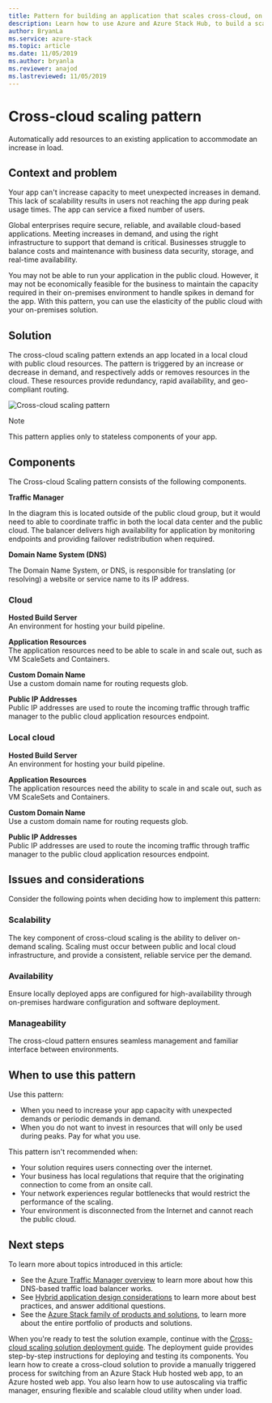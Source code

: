 ```yaml
---
title: Pattern for building an application that scales cross-cloud, on Azure and Azure Stack Hub.
description: Learn how to use Azure and Azure Stack Hub, to build a scalable cross-cloud application.
author: BryanLa
ms.service: azure-stack
ms.topic: article
ms.date: 11/05/2019
ms.author: bryanla
ms.reviewer: anajod
ms.lastreviewed: 11/05/2019
---
```


# Cross-cloud scaling pattern

Automatically add resources to an existing application to accommodate an increase in load.

## Context and problem

Your app can't increase capacity to meet unexpected increases in demand. This lack of scalability results in users not reaching the app during peak usage times. The app can service a fixed number of users.

Global enterprises require secure, reliable, and available cloud-based applications. Meeting increases in demand, and using the right infrastructure to support that demand is critical. Businesses struggle to balance costs and maintenance with business data security, storage, and real-time availability.

You may not be able to run your application in the public cloud. However, it may not be economically feasible for the business to maintain the capacity required in their on-premises environment to handle spikes in demand for the app. With this pattern, you can use the elasticity of the public cloud with your on-premises solution.

## Solution

The cross-cloud scaling pattern extends an app located in a local cloud with public cloud resources. The pattern is triggered by an increase or decrease in demand, and respectively adds or removes resources in the cloud. These resources provide redundancy, rapid availability, and geo-compliant routing.

![Cross-cloud scaling pattern](media/pattern-cross-cloud-scale/cross-cloud-scale.png)

> [!NOTE]
> This pattern applies only to stateless components of your app.

## Components

The Cross-cloud Scaling pattern consists of the following components.

**Traffic Manager**  

In the diagram this is located outside of the public cloud group, but it would need to able to coordinate traffic in both the local data center and the public cloud. The balancer delivers high availability for application by monitoring endpoints and providing failover redistribution when required.

**Domain Name System (DNS)**  

The Domain Name System, or DNS, is responsible for translating (or resolving) a website or service name to its IP address.

### Cloud

**Hosted Build Server**  
An environment for hosting your build pipeline.

**Application Resources**  
The application resources need to be able to scale in and scale out, such as VM ScaleSets and Containers.

**Custom Domain Name**  
Use a custom domain name for routing requests glob.

**Public IP Addresses**  
Public IP addresses are used to route the incoming traffic through traffic manager to the public cloud application resources endpoint.  

### Local cloud

**Hosted Build Server**  
An environment for hosting your build pipeline.

**Application Resources**  
The application resources need the ability to scale in and scale out, such as VM ScaleSets and Containers.

**Custom Domain Name**  
Use a custom domain name for routing requests glob.

**Public IP Addresses**  
Public IP addresses are used to route the incoming traffic through traffic manager to the public cloud application resources endpoint. 

## Issues and considerations

Consider the following points when deciding how to implement this pattern:

### Scalability

The key component of cross-cloud scaling is the ability to deliver on-demand scaling. Scaling must occur between public and local cloud infrastructure, and provide a  consistent, reliable service per the demand.

### Availability

Ensure locally deployed apps are configured for high-availability through on-premises hardware configuration and software deployment.

### Manageability

The cross-cloud pattern ensures seamless management and familiar interface between environments.

## When to use this pattern

Use this pattern:

- When you need to increase your app capacity with unexpected demands or periodic demands in demand.
- When you do not want to invest in resources that will only be used during peaks. Pay for what you use.

This pattern isn't recommended when:

- Your solution requires users connecting over the internet.
- Your business has local regulations that require that the originating connection to come from an onsite call.
- Your network experiences regular bottlenecks that would restrict the performance of the scaling.
- Your environment is disconnected from the Internet and cannot reach the public cloud.

## Next steps

To learn more about topics introduced in this article:
- See the [Azure Traffic Manager overview](/azure/traffic-manager/traffic-manager-overview) to learn more about how this DNS-based traffic load balancer works.
- See [Hybrid application design considerations](overview-app-design-considerations.md) to learn more about best practices, and answer additional questions.
- See the [Azure Stack family of products and solutions](/azure-stack), to learn more about the entire portfolio of products and solutions.

When you're ready to test the solution example, continue with the [Cross-cloud scaling solution deployment guide](solution-deployment-guide-cross-cloud-scaling.md). The deployment guide provides step-by-step instructions for deploying and testing its components. You learn how to create a cross-cloud solution to provide a manually triggered process for switching from an Azure Stack Hub hosted web app, to an Azure hosted web app. You also learn how to use autoscaling via traffic manager, ensuring flexible and scalable cloud utility when under load.
